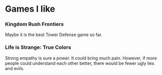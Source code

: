 # Games I like

### Kingdom Rush Frontiers

Maybe it is the best Tower Defense game so far.

### Life is Strange: True Colors

Strong empathy is sure a power. It could bring much pain. However, if more people could understand each other better, there would be fewer ugly lies and evils.

